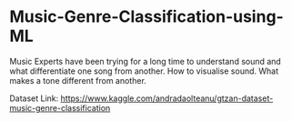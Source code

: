 # Music-Genre-Classification-using-ML
Music Experts have been trying for a long time to understand sound and what differentiate one song from another. How to visualise sound. What makes a tone different from another.


Dataset Link: https://www.kaggle.com/andradaolteanu/gtzan-dataset-music-genre-classification
